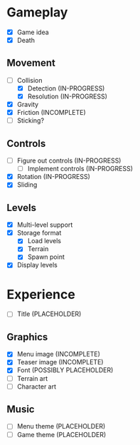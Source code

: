 # Gameplay
- [x] Game idea
- [x] Death

## Movement
- [ ] Collision
	- [x] Detection (IN-PROGRESS)
	- [x] Resolution (IN-PROGRESS)
- [x] Gravity
- [x] Friction (INCOMPLETE)
- [ ] Sticking?

## Controls
- [ ] Figure out controls (IN-PROGRESS)
	- [ ] Implement controls (IN-PROGRESS)
- [x] Rotation (IN-PROGRESS)
- [x] Sliding

## Levels
- [x] Multi-level support
- [x] Storage format
	- [x] Load levels
	- [x] Terrain
	- [x] Spawn point
- [x] Display levels

# Experience
- [ ] Title (PLACEHOLDER)

## Graphics
- [x] Menu image (INCOMPLETE)
- [x] Teaser image (INCOMPLETE)
- [x] Font (POSSIBLY PLACEHOLDER)
- [ ] Terrain art
- [ ] Character art

## Music
- [ ] Menu theme (PLACEHOLDER)
- [ ] Game theme (PLACEHOLDER)